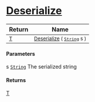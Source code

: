 # [Deserialize](./NetCoreSerializationHelper-100664135.md)



| Return | Name | 
| --- | --- | 
| <sub>[T](./NetCoreSerializationHelper-100664135.md)</sub>| <sub>[Deserialize](./NetCoreSerializationHelper-100664135.md) ( [`String`](https://docs.microsoft.com/en-us/dotnet/api/System.String) s )</sub>| <br>


#### Parameters
 s  [`String`](https://docs.microsoft.com/en-us/dotnet/api/System.String)    The serialized string
#### Returns
[T](./NetCoreSerializationHelper-100664135.md)